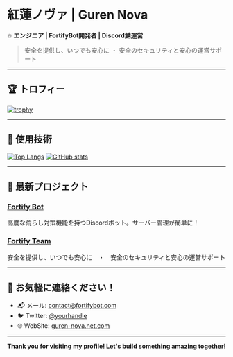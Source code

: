 # 紅蓮ノヴァ | Guren Nova  

🔥 **エンジニア | FortifyBot開発者 | Discord鯖運営**  
> 安全を提供し、いつでも安心に ・ 安全のセキュリティと安心の運営サポート  

---

## 🏆 トロフィー

[![trophy](https://github-profile-trophy.vercel.app/?username=guren-nova&theme=radical)](https://github.com/ryo-ma/github-profile-trophy)

---

## 🚀 使用技術

[![Top Langs](https://github-readme-stats.vercel.app/api/top-langs/?username=aoikozu)](https://github.com/guren-nova/github-readme-stats)
[![GitHub stats](https://github-readme-stats.vercel.app/api?username=guren-nova&count_private=true&show_icons=true&hide_title=true&theme=dark)](https://github.com/guren-nova)

---

## 🌱 最新プロジェクト

### [Fortify Bot](https://www.fortifybot.com)
高度な荒らし対策機能を持つDiscordボット。サーバー管理が簡単に！

### [Fortify Team](https://www.fortifybot.net)
安全を提供し、いつでも安心に　・　安全のセキュリティと安心の運営サポート

---

## 💬 お気軽に連絡ください！

- 📬 メール: [contact@fortifybot.com](mailto:contact@fortifybot.com)
- 🐦 Twitter: [@yourhandle](https://twitter.com/FortifyBot)
- 🌐 WebSite: [guren-nova.net.com](https://guren-nova.com)

---

**Thank you for visiting my profile! Let's build something amazing together!**
